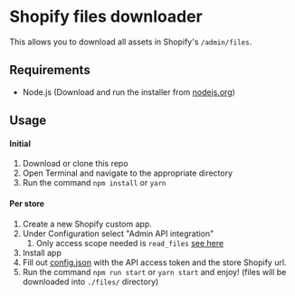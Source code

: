 # Shopify files downloader

This allows you to download all assets in Shopify's `/admin/files`.

## Requirements

* Node.js (Download and run the installer from [nodejs.org](http://nodejs.org))


## Usage

#### Initial
1. Download or clone this repo
2. Open Terminal and navigate to the appropriate directory
3. Run the command `npm install` or `yarn`

#### Per store
1. Create a new Shopify custom app.
2. Under Configuration select "Admin API integration" 
   1. Only access scope needed is `read_files` [see here](screenshot.png)
3. Install app
4. Fill out [config.json](config.json) with the API access token and the store Shopify url.
5. Run the command `npm run start` or `yarn start` and enjoy! (files will be downloaded into `./files/` directory)
